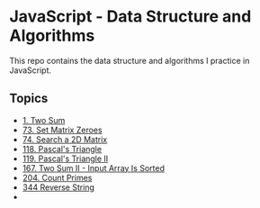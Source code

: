 # JavaScript - Data Structure and Algorithms

This repo contains the data structure and algorithms I practice in JavaScript.

## Topics

- [1. Two Sum](https://leetcode.com/problems/two-sum/)
- [73. Set Matrix Zeroes](https://leetcode.com/problems/set-matrix-zeroes/)
- [74. Search a 2D Matrix](https://leetcode.com/problems/search-a-2d-matrix/)
- [118. Pascal's Triangle](https://leetcode.com/problems/pascals-triangle/)
- [119. Pascal's Triangle II](https://leetcode.com/problems/pascals-triangle-ii/)
- [167. Two Sum II - Input Array Is Sorted](https://leetcode.com/problems/two-sum-ii-input-array-is-sorted/)
- [204. Count Primes](https://leetcode.com/problems/count-primes/)
- [344 Reverse String](https://leetcode.com/problems/reverse-string/)
-
